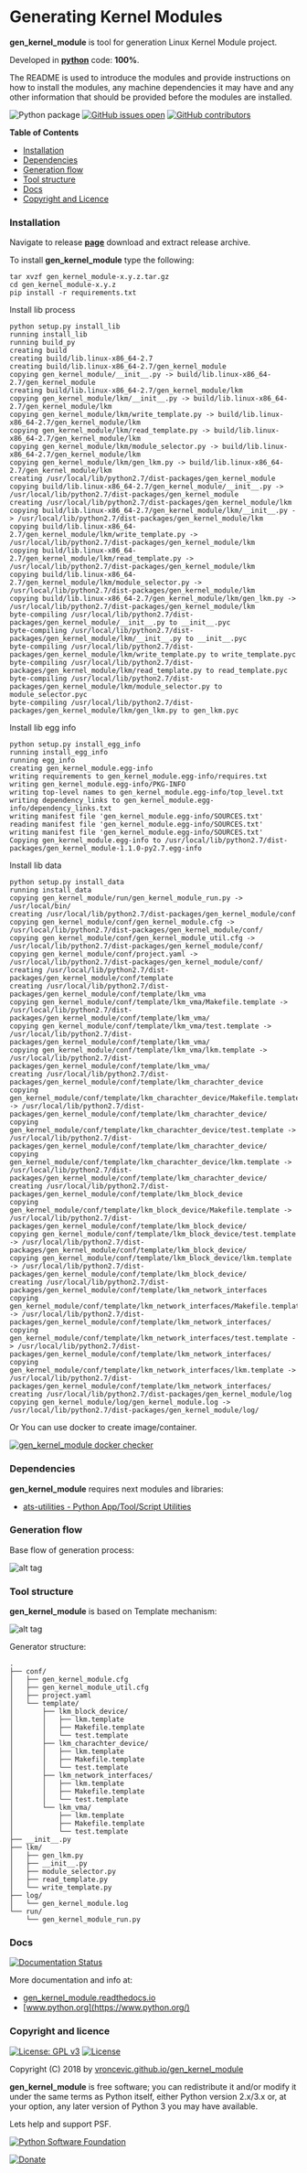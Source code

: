 # Generating Kernel Modules

**gen_kernel_module** is tool for generation Linux Kernel Module project.

Developed in **[python](https://www.python.org/)** code: **100%**.

The README is used to introduce the modules and provide instructions on
how to install the modules, any machine dependencies it may have and any
other information that should be provided before the modules are installed.

![Python package](https://github.com/vroncevic/gen_kernel_module/workflows/Python%20package%20gen_kernel_module/badge.svg?branch=master) [![GitHub issues open](https://img.shields.io/github/issues/vroncevic/gen_kernel_module.svg)](https://github.com/vroncevic/gen_kernel_module/issues) [![GitHub contributors](https://img.shields.io/github/contributors/vroncevic/gen_kernel_module.svg)](https://github.com/vroncevic/gen_kernel_module/graphs/contributors)

<!-- START doctoc generated TOC please keep comment here to allow auto update -->
<!-- DON'T EDIT THIS SECTION, INSTEAD RE-RUN doctoc TO UPDATE -->
**Table of Contents**

- [Installation](#installation)
- [Dependencies](#dependencies)
- [Generation flow](#generation-flow)
- [Tool structure](#tool-structure)
- [Docs](#docs)
- [Copyright and Licence](#copyright-and-licence)

<!-- END doctoc generated TOC please keep comment here to allow auto update -->

### Installation

Navigate to release **[page](https://github.com/vroncevic/gen_kernel_module/releases/)** download and extract release archive.

To install **gen_kernel_module** type the following:

```
tar xvzf gen_kernel_module-x.y.z.tar.gz
cd gen_kernel_module-x.y.z
pip install -r requirements.txt
```

Install lib process
```
python setup.py install_lib
running install_lib
running build_py
creating build
creating build/lib.linux-x86_64-2.7
creating build/lib.linux-x86_64-2.7/gen_kernel_module
copying gen_kernel_module/__init__.py -> build/lib.linux-x86_64-2.7/gen_kernel_module
creating build/lib.linux-x86_64-2.7/gen_kernel_module/lkm
copying gen_kernel_module/lkm/__init__.py -> build/lib.linux-x86_64-2.7/gen_kernel_module/lkm
copying gen_kernel_module/lkm/write_template.py -> build/lib.linux-x86_64-2.7/gen_kernel_module/lkm
copying gen_kernel_module/lkm/read_template.py -> build/lib.linux-x86_64-2.7/gen_kernel_module/lkm
copying gen_kernel_module/lkm/module_selector.py -> build/lib.linux-x86_64-2.7/gen_kernel_module/lkm
copying gen_kernel_module/lkm/gen_lkm.py -> build/lib.linux-x86_64-2.7/gen_kernel_module/lkm
creating /usr/local/lib/python2.7/dist-packages/gen_kernel_module
copying build/lib.linux-x86_64-2.7/gen_kernel_module/__init__.py -> /usr/local/lib/python2.7/dist-packages/gen_kernel_module
creating /usr/local/lib/python2.7/dist-packages/gen_kernel_module/lkm
copying build/lib.linux-x86_64-2.7/gen_kernel_module/lkm/__init__.py -> /usr/local/lib/python2.7/dist-packages/gen_kernel_module/lkm
copying build/lib.linux-x86_64-2.7/gen_kernel_module/lkm/write_template.py -> /usr/local/lib/python2.7/dist-packages/gen_kernel_module/lkm
copying build/lib.linux-x86_64-2.7/gen_kernel_module/lkm/read_template.py -> /usr/local/lib/python2.7/dist-packages/gen_kernel_module/lkm
copying build/lib.linux-x86_64-2.7/gen_kernel_module/lkm/module_selector.py -> /usr/local/lib/python2.7/dist-packages/gen_kernel_module/lkm
copying build/lib.linux-x86_64-2.7/gen_kernel_module/lkm/gen_lkm.py -> /usr/local/lib/python2.7/dist-packages/gen_kernel_module/lkm
byte-compiling /usr/local/lib/python2.7/dist-packages/gen_kernel_module/__init__.py to __init__.pyc
byte-compiling /usr/local/lib/python2.7/dist-packages/gen_kernel_module/lkm/__init__.py to __init__.pyc
byte-compiling /usr/local/lib/python2.7/dist-packages/gen_kernel_module/lkm/write_template.py to write_template.pyc
byte-compiling /usr/local/lib/python2.7/dist-packages/gen_kernel_module/lkm/read_template.py to read_template.pyc
byte-compiling /usr/local/lib/python2.7/dist-packages/gen_kernel_module/lkm/module_selector.py to module_selector.pyc
byte-compiling /usr/local/lib/python2.7/dist-packages/gen_kernel_module/lkm/gen_lkm.py to gen_lkm.pyc
```

Install lib egg info
```
python setup.py install_egg_info
running install_egg_info
running egg_info
creating gen_kernel_module.egg-info
writing requirements to gen_kernel_module.egg-info/requires.txt
writing gen_kernel_module.egg-info/PKG-INFO
writing top-level names to gen_kernel_module.egg-info/top_level.txt
writing dependency_links to gen_kernel_module.egg-info/dependency_links.txt
writing manifest file 'gen_kernel_module.egg-info/SOURCES.txt'
reading manifest file 'gen_kernel_module.egg-info/SOURCES.txt'
writing manifest file 'gen_kernel_module.egg-info/SOURCES.txt'
Copying gen_kernel_module.egg-info to /usr/local/lib/python2.7/dist-packages/gen_kernel_module-1.1.0-py2.7.egg-info
```

Install lib data
```
python setup.py install_data
running install_data
copying gen_kernel_module/run/gen_kernel_module_run.py -> /usr/local/bin/
creating /usr/local/lib/python2.7/dist-packages/gen_kernel_module/conf
copying gen_kernel_module/conf/gen_kernel_module.cfg -> /usr/local/lib/python2.7/dist-packages/gen_kernel_module/conf/
copying gen_kernel_module/conf/gen_kernel_module_util.cfg -> /usr/local/lib/python2.7/dist-packages/gen_kernel_module/conf/
copying gen_kernel_module/conf/project.yaml -> /usr/local/lib/python2.7/dist-packages/gen_kernel_module/conf/
creating /usr/local/lib/python2.7/dist-packages/gen_kernel_module/conf/template
creating /usr/local/lib/python2.7/dist-packages/gen_kernel_module/conf/template/lkm_vma
copying gen_kernel_module/conf/template/lkm_vma/Makefile.template -> /usr/local/lib/python2.7/dist-packages/gen_kernel_module/conf/template/lkm_vma/
copying gen_kernel_module/conf/template/lkm_vma/test.template -> /usr/local/lib/python2.7/dist-packages/gen_kernel_module/conf/template/lkm_vma/
copying gen_kernel_module/conf/template/lkm_vma/lkm.template -> /usr/local/lib/python2.7/dist-packages/gen_kernel_module/conf/template/lkm_vma/
creating /usr/local/lib/python2.7/dist-packages/gen_kernel_module/conf/template/lkm_charachter_device
copying gen_kernel_module/conf/template/lkm_charachter_device/Makefile.template -> /usr/local/lib/python2.7/dist-packages/gen_kernel_module/conf/template/lkm_charachter_device/
copying gen_kernel_module/conf/template/lkm_charachter_device/test.template -> /usr/local/lib/python2.7/dist-packages/gen_kernel_module/conf/template/lkm_charachter_device/
copying gen_kernel_module/conf/template/lkm_charachter_device/lkm.template -> /usr/local/lib/python2.7/dist-packages/gen_kernel_module/conf/template/lkm_charachter_device/
creating /usr/local/lib/python2.7/dist-packages/gen_kernel_module/conf/template/lkm_block_device
copying gen_kernel_module/conf/template/lkm_block_device/Makefile.template -> /usr/local/lib/python2.7/dist-packages/gen_kernel_module/conf/template/lkm_block_device/
copying gen_kernel_module/conf/template/lkm_block_device/test.template -> /usr/local/lib/python2.7/dist-packages/gen_kernel_module/conf/template/lkm_block_device/
copying gen_kernel_module/conf/template/lkm_block_device/lkm.template -> /usr/local/lib/python2.7/dist-packages/gen_kernel_module/conf/template/lkm_block_device/
creating /usr/local/lib/python2.7/dist-packages/gen_kernel_module/conf/template/lkm_network_interfaces
copying gen_kernel_module/conf/template/lkm_network_interfaces/Makefile.template -> /usr/local/lib/python2.7/dist-packages/gen_kernel_module/conf/template/lkm_network_interfaces/
copying gen_kernel_module/conf/template/lkm_network_interfaces/test.template -> /usr/local/lib/python2.7/dist-packages/gen_kernel_module/conf/template/lkm_network_interfaces/
copying gen_kernel_module/conf/template/lkm_network_interfaces/lkm.template -> /usr/local/lib/python2.7/dist-packages/gen_kernel_module/conf/template/lkm_network_interfaces/
creating /usr/local/lib/python2.7/dist-packages/gen_kernel_module/log
copying gen_kernel_module/log/gen_kernel_module.log -> /usr/local/lib/python2.7/dist-packages/gen_kernel_module/log/
```

Or You can use docker to create image/container.

[![gen_kernel_module docker checker](https://github.com/vroncevic/gen_kernel_module/workflows/gen_kernel_module%20docker%20checker/badge.svg)](https://github.com/vroncevic/gen_kernel_module/actions?query=workflow%3A%22gen_kernel_module+docker+checker%22)

### Dependencies

**gen_kernel_module** requires next modules and libraries:

* [ats-utilities - Python App/Tool/Script Utilities](https://vroncevic.github.io/ats_utilities)

### Generation flow

Base flow of generation process:

![alt tag](https://raw.githubusercontent.com/vroncevic/gen_kernel_module/dev/docs/gen_kernel_module_flow.png)

### Tool structure

**gen_kernel_module** is based on Template mechanism:

![alt tag](https://raw.githubusercontent.com/vroncevic/gen_kernel_module/dev/docs/gen_kernel_module.png)

Generator structure:

```
.
├── conf/
│   ├── gen_kernel_module.cfg
│   ├── gen_kernel_module_util.cfg
│   ├── project.yaml
│   └── template/
│       ├── lkm_block_device/
│       │   ├── lkm.template
│       │   ├── Makefile.template
│       │   └── test.template
│       ├── lkm_charachter_device/
│       │   ├── lkm.template
│       │   ├── Makefile.template
│       │   └── test.template
│       ├── lkm_network_interfaces/
│       │   ├── lkm.template
│       │   ├── Makefile.template
│       │   └── test.template
│       └── lkm_vma/
│           ├── lkm.template
│           ├── Makefile.template
│           └── test.template
├── __init__.py
├── lkm/
│   ├── gen_lkm.py
│   ├── __init__.py
│   ├── module_selector.py
│   ├── read_template.py
│   └── write_template.py
├── log/
│   └── gen_kernel_module.log
└── run/
    └── gen_kernel_module_run.py
```

### Docs

[![Documentation Status](https://readthedocs.org/projects/gen_kernel_module/badge/?version=latest)](https://gen_kernel_module.readthedocs.io/projects/gen_kernel_module/en/latest/?badge=latest)

More documentation and info at:
* [gen_kernel_module.readthedocs.io](https://gen_kernel_module.readthedocs.io/en/latest/)
* [www.python.org](https://www.python.org/)

### Copyright and licence

[![License: GPL v3](https://img.shields.io/badge/License-GPLv3-blue.svg)](https://www.gnu.org/licenses/gpl-3.0) [![License](https://img.shields.io/badge/License-Apache%202.0-blue.svg)](https://opensource.org/licenses/Apache-2.0)

Copyright (C) 2018 by [vroncevic.github.io/gen_kernel_module](https://vroncevic.github.io/gen_kernel_module/)

**gen_kernel_module** is free software; you can redistribute it and/or modify
it under the same terms as Python itself, either Python version 2.x/3.x or,
at your option, any later version of Python 3 you may have available.

Lets help and support PSF.

[![Python Software Foundation](https://raw.githubusercontent.com/vroncevic/gen_kernel_module/dev/docs/psf-logo-alpha.png)](https://www.python.org/psf/)

[![Donate](https://www.paypalobjects.com/en_US/i/btn/btn_donateCC_LG.gif)](https://psfmember.org/index.php?q=civicrm/contribute/transact&reset=1&id=2)
